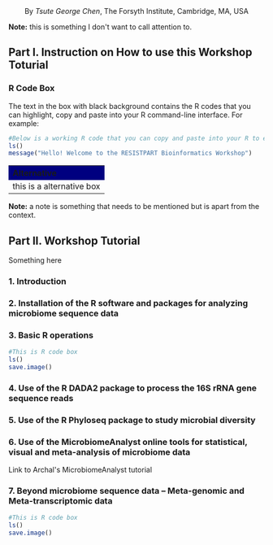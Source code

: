 <div align="center">By <i>Tsute George Chen</i>, The Forsyth Institute, Cambridge, MA, USA</div>

**Note:** this is something I don't want to call attention to.


## Part I. Instruction on How to use this Workshop Toturial

### R Code Box
The text in the box with black background contains the R codes that you can highlight, copy and paste into your R command-line interface.
For example:
``` R
#Below is a working R code that you can copy and paste into your R to execuate some R commands
ls()
message("Hello! Welcome to the RESISTPART Bioinformatics Workshop")
```

<table width="100%">
<tr><th align="left" bgcolor="navy">Alternative</th></tr>
<tr><td>this is a alternative box</td></tr>
</table>

**Note:** a note is something that needs to be mentioned but is apart from the context.

## Part II. Workshop Tutorial

Something here
### 1. Introduction

### 2. Installation of the R software and packages for analyzing microbiome sequence data

### 3. Basic R operations

```R
#This is R code box
ls()
save.image()
```

### 4. Use of the R DADA2 package to process the 16S rRNA gene sequence reads

### 5. Use of the R Phyloseq package to study microbial diversity

### 6. Use of the MicrobiomeAnalyst online tools for statistical, visual and meta-analysis of microbiome data

Link to Archal's MicrobiomeAnalyst tutorial

### 7. Beyond microbiome sequence data – Meta-genomic and Meta-transcriptomic data


```R
#This is R code box
ls()
save.image()
```
